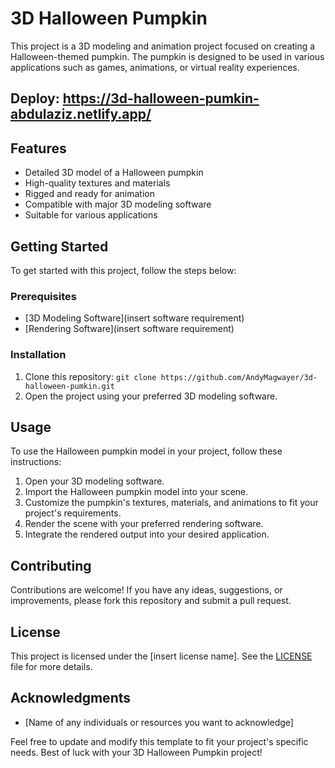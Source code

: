 # 3D Halloween Pumpkin
This project is a 3D modeling and animation project focused on creating a Halloween-themed pumpkin. The pumpkin is designed to be used in various applications such as games, animations, or virtual reality experiences. 

## Deploy: https://3d-halloween-pumkin-abdulaziz.netlify.app/
## Features
- Detailed 3D model of a Halloween pumpkin
- High-quality textures and materials
- Rigged and ready for animation
- Compatible with major 3D modeling software
- Suitable for various applications

## Getting Started
To get started with this project, follow the steps below:

### Prerequisites
- [3D Modeling Software](insert software requirement)
- [Rendering Software](insert software requirement)

### Installation
1. Clone this repository: `git clone https://github.com/AndyMagwayer/3d-halloween-pumkin.git`
2. Open the project using your preferred 3D modeling software.

## Usage
To use the Halloween pumpkin model in your project, follow these instructions:

1. Open your 3D modeling software.
2. Import the Halloween pumpkin model into your scene.
3. Customize the pumpkin's textures, materials, and animations to fit your project's requirements.
4. Render the scene with your preferred rendering software.
5. Integrate the rendered output into your desired application.

## Contributing
Contributions are welcome! If you have any ideas, suggestions, or improvements, please fork this repository and submit a pull request. 

## License
This project is licensed under the [insert license name]. See the [LICENSE](LICENSE) file for more details.

## Acknowledgments
- [Name of any individuals or resources you want to acknowledge]

Feel free to update and modify this template to fit your project's specific needs. Best of luck with your 3D Halloween Pumpkin project!

